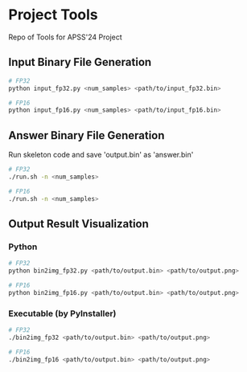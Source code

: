 # Project Tools

Repo of Tools for APSS'24 Project

## Input Binary File Generation
```bash
# FP32
python input_fp32.py <num_samples> <path/to/input_fp32.bin>

# FP16
python input_fp16.py <num_samples> <path/to/input_fp16.bin>
```

## Answer Binary File Generation

Run skeleton code and save 'output.bin' as 'answer.bin'

```bash
# FP32
./run.sh -n <num_samples>

# FP16
./run.sh -n <num_samples>
```

## Output Result Visualization
### Python
```bash
# FP32
python bin2img_fp32.py <path/to/output.bin> <path/to/output.png>

# FP16
python bin2img_fp16.py <path/to/output.bin> <path/to/output.png>
```
### Executable (by PyInstaller)
```bash
# FP32
./bin2img_fp32 <path/to/output.bin> <path/to/output.png>

# FP16
./bin2img_fp16 <path/to/output.bin> <path/to/output.png>
```

 